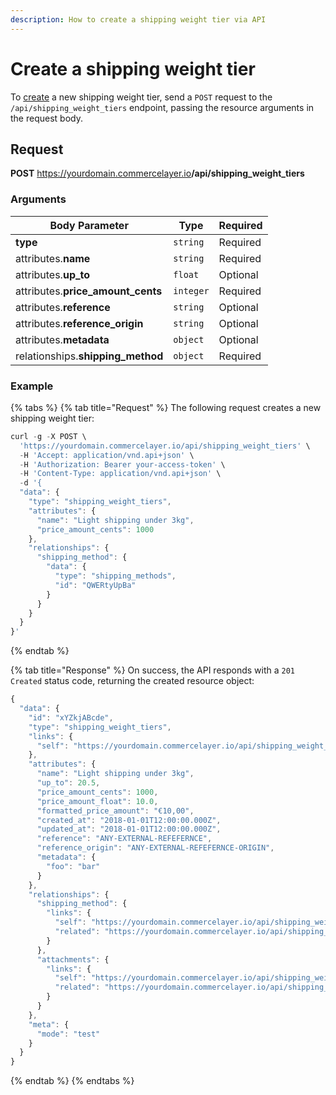 ```yaml
---
description: How to create a shipping weight tier via API
---
```


# Create a shipping weight tier

To <a href="https://docs.commercelayer.io/developers/creating-resources" target="_blank">create</a> a new shipping weight tier, send a `POST` request to the `/api/shipping_weight_tiers` endpoint, passing the resource arguments in the request body.

## Request

**POST** https://yourdomain.commercelayer.io<b>/api/shipping_weight_tiers</b>

### Arguments

| Body Parameter | Type     | Required |
| -------------- | -------- | -------- |
| **type**       | `string` | Required |
| attributes.**name** | `string` | Required |
| attributes.**up_to** | `float` | Optional |
| attributes.**price_amount_cents** | `integer` | Required |
| attributes.**reference** | `string` | Optional |
| attributes.**reference_origin** | `string` | Optional |
| attributes.**metadata** | `object` | Optional |
| relationships.**shipping_method** | `object` | Required |

### Example

{% tabs %}
{% tab title="Request" %}
The following request creates a new shipping weight tier:

```javascript
curl -g -X POST \
  'https://yourdomain.commercelayer.io/api/shipping_weight_tiers' \
  -H 'Accept: application/vnd.api+json' \
  -H 'Authorization: Bearer your-access-token' \
  -H 'Content-Type: application/vnd.api+json' \
  -d '{
  "data": {
    "type": "shipping_weight_tiers",
    "attributes": {
      "name": "Light shipping under 3kg",
      "price_amount_cents": 1000
    },
    "relationships": {
      "shipping_method": {
        "data": {
          "type": "shipping_methods",
          "id": "QWERtyUpBa"
        }
      }
    }
  }
}'
```
{% endtab %}

{% tab title="Response" %}
On success, the API responds with a `201 Created` status code, returning the created resource object:

```javascript
{
  "data": {
    "id": "xYZkjABcde",
    "type": "shipping_weight_tiers",
    "links": {
      "self": "https://yourdomain.commercelayer.io/api/shipping_weight_tiers/xYZkjABcde"
    },
    "attributes": {
      "name": "Light shipping under 3kg",
      "up_to": 20.5,
      "price_amount_cents": 1000,
      "price_amount_float": 10.0,
      "formatted_price_amount": "€10,00",
      "created_at": "2018-01-01T12:00:00.000Z",
      "updated_at": "2018-01-01T12:00:00.000Z",
      "reference": "ANY-EXTERNAL-REFEFERNCE",
      "reference_origin": "ANY-EXTERNAL-REFEFERNCE-ORIGIN",
      "metadata": {
        "foo": "bar"
      }
    },
    "relationships": {
      "shipping_method": {
        "links": {
          "self": "https://yourdomain.commercelayer.io/api/shipping_weight_tiers/xYZkjABcde/relationships/shipping_method",
          "related": "https://yourdomain.commercelayer.io/api/shipping_weight_tiers/xYZkjABcde/shipping_method"
        }
      },
      "attachments": {
        "links": {
          "self": "https://yourdomain.commercelayer.io/api/shipping_weight_tiers/xYZkjABcde/relationships/attachments",
          "related": "https://yourdomain.commercelayer.io/api/shipping_weight_tiers/xYZkjABcde/attachments"
        }
      }
    },
    "meta": {
      "mode": "test"
    }
  }
}
```
{% endtab %}
{% endtabs %}

